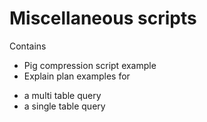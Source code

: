  # Miscellaneous scripts
 
 Contains
 
 * Pig compression script example
 * Explain plan examples for 
 - a multi table query
 - a single table query
